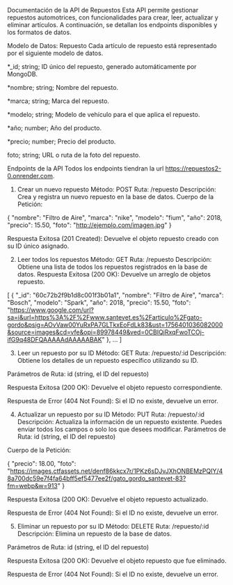 Documentación de la API de Repuestos
Esta API permite gestionar repuestos automotrices, con funcionalidades para crear, leer, actualizar y eliminar artículos. A continuación, se detallan los endpoints disponibles y los formatos de datos.

Modelo de Datos: Repuesto
Cada artículo de repuesto está representado por el siguiente modelo de datos.


*_id; string; ID único del repuesto, generado automáticamente por MongoDB.

*nombre; string; Nombre del repuesto.

*marca; string; Marca del repuesto.

*modelo; string; Modelo de vehículo para el que aplica el repuesto.

*año; number; Año del producto.

*precio; number; Precio del producto.

foto; string; URL o ruta de la foto del repuesto.

Endpoints de la API
Todos los endpoints tiendran la url https://repuestos2-0.onrender.com.

1. Crear un nuevo repuesto
Método: POST
Ruta: /repuesto
Descripción: Crea y registra un nuevo repuesto en la base de datos.
Cuerpo de la Petición:

{
  "nombre": "Filtro de Aire",
  "marca": "nike",
  "modelo": "fium",
  "año": 2018,
  "precio": 15.50,
  "foto": "http://ejemplo.com/imagen.jpg"
}

Respuesta Exitosa (201 Created): Devuelve el objeto repuesto creado con su ID único asignado.

2. Leer todos los repuestos
Método: GET
Ruta: /repuesto
Descripción: Obtiene una lista de todos los repuestos registrados en la base de datos.
Respuesta Exitosa (200 OK): Devuelve un arreglo de objetos repuesto.

[
  {
    "_id": "60c72b2f9b1d8c001f3b01a1",
    "nombre": "Filtro de Aire",
    "marca": "Bosch",
    "modelo": "Spark",
    "año": 2018,
    "precio": 15.50,
    "foto": "https://www.google.com/url?sa=i&url=https%3A%2F%2Fwww.santevet.es%2Farticulo%2Fgato-gordo&psig=AOvVaw00YuRxPA7GLTkxEoFdLk83&ust=1756401036082000&source=images&cd=vfe&opi=89978449&ved=0CBIQjRxqFwoTCOj-ifG9q48DFQAAAAAdAAAAABAK"
  },
  ...
]

3. Leer un repuesto por su ID
Método: GET
Ruta: /repuesto/:id
Descripción: Obtiene los detalles de un repuesto específico utilizando su ID.

Parámetros de Ruta: id (string, el ID del repuesto)

Respuesta Exitosa (200 OK): Devuelve el objeto repuesto correspondiente.

Respuesta de Error (404 Not Found): Si el ID no existe, devuelve un error.

4. Actualizar un repuesto por su ID
Método: PUT
Ruta: /repuesto/:id
Descripción: Actualiza la información de un repuesto existente. Puedes enviar todos los campos o solo los que desees modificar.
Parámetros de Ruta: id (string, el ID del repuesto)

Cuerpo de la Petición:

{
  "precio": 18.00,
  "foto": "https://images.ctfassets.net/denf86kkcx7r/1PKz6sDJvJXhONBEMzPQIY/48a700dc59e7f4fa64bff5ef5477ee2f/gato_gordo_santevet-83?fm=webp&w=913"
}

Respuesta Exitosa (200 OK): Devuelve el objeto repuesto actualizado.

Respuesta de Error (404 Not Found): Si el ID no existe, devuelve un error.

5. Eliminar un repuesto por su ID
Método: DELETE
Ruta: /repuesto/:id
Descripción: Elimina un repuesto de la base de datos.

Parámetros de Ruta: id (string, el ID del repuesto)

Respuesta Exitosa (200 OK): Devuelve el objeto repuesto que fue eliminado.

Respuesta de Error (404 Not Found): Si el ID no existe, devuelve un error.
